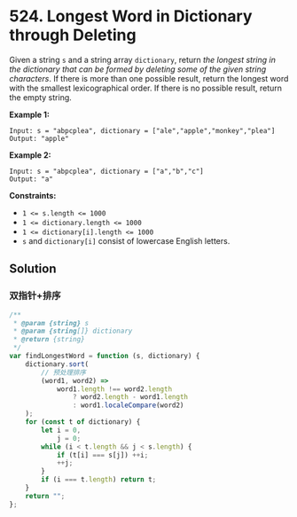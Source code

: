 # 524. Longest Word in Dictionary through Deleting

Given a string `s` and a string array `dictionary`, return _the longest string in the dictionary that can be formed by deleting some of the given string characters_. If there is more than one possible result, return the longest word with the smallest lexicographical order. If there is no possible result, return the empty string.

**Example 1:**

```
Input: s = "abpcplea", dictionary = ["ale","apple","monkey","plea"]
Output: "apple"
```

**Example 2:**

```
Input: s = "abpcplea", dictionary = ["a","b","c"]
Output: "a"
```

**Constraints:**

-   `1 <= s.length <= 1000`
-   `1 <= dictionary.length <= 1000`
-   `1 <= dictionary[i].length <= 1000`
-   `s` and `dictionary[i]` consist of lowercase English letters.

## Solution

### 双指针+排序

```javascript
/**
 * @param {string} s
 * @param {string[]} dictionary
 * @return {string}
 */
var findLongestWord = function (s, dictionary) {
    dictionary.sort(
        // 预处理排序
        (word1, word2) =>
            word1.length !== word2.length
                ? word2.length - word1.length
                : word1.localeCompare(word2)
    );
    for (const t of dictionary) {
        let i = 0,
            j = 0;
        while (i < t.length && j < s.length) {
            if (t[i] === s[j]) ++i;
            ++j;
        }
        if (i === t.length) return t;
    }
    return "";
};
```
